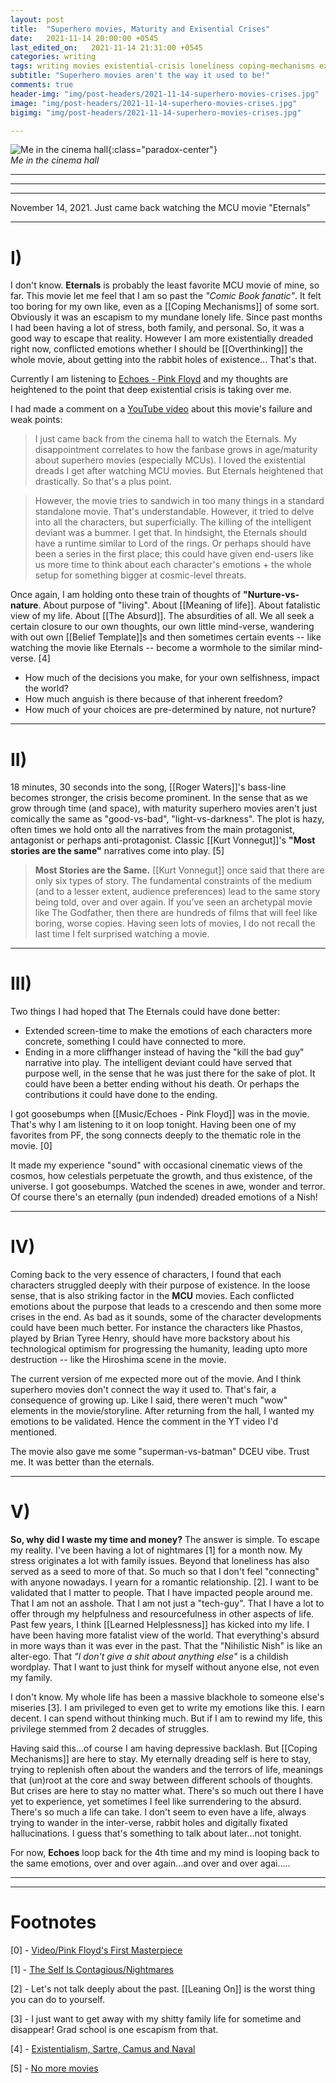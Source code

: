 ```yaml
---
layout: post
title:  "Superhero movies, Maturity and Exisential Crises"
date:   2021-11-14 20:00:00 +0545
last_edited_on:   2021-11-14 21:31:00 +0545
categories: writing 
tags: writing movies existential-crisis loneliness coping-mechanisms existence absurdity
subtitle: "Superhero movies aren't the way it used to be!"
comments: true
header-img: "img/post-headers/2021-11-14-superhero-movies-crises.jpg"
image: "img/post-headers/2021-11-14-superhero-movies-crises.jpg"
bigimg: "img/post-headers/2021-11-14-superhero-movies-crises.jpg"

---
```


![Me in the cinema hall]({{site.baseurl}}/img/post-headers/2021-11-14-superhero-movies-crises.jpg){:class="paradox-center"}  
*Me in the cinema hall*
<hr/>


---
---


November 14, 2021. Just came back watching the MCU movie "Eternals"

---

# I)

I don't know. **Eternals** is probably the least favorite MCU movie of mine, so far. This movie let me feel that I am so past the _"Comic Book fanatic"_. It felt too boring for my own like, even as a [[Coping Mechanisms]] of some sort. Obviously it was an escapism to my mundane lonely life. Since past months I had been having a lot of stress, both family, and personal. So, it was a good way to escape that reality. However I am more existentially dreaded right now, conflicted emotions whether I should be [[Overthinking]] the whole movie, about getting into the rabbit holes of existence... That's that.

Currently I am listening to [Echoes - Pink Floyd](https://www.youtube.com/watch?v=KBca3xf-j3o&t=780s) and my thoughts are heightened to the point  that deep existential crisis is taking over me.

I had made a comment on a [YouTube video](https://www.youtube.com/watch?v=BUW5kMFebvg) about this movie's failure and weak points:

> I just came back from the cinema hall to watch the Eternals. My disappointment correlates to how the fanbase grows in age/maturity about superhero movies (especially MCUs). I loved the existential dreads I get after watching MCU movies. But Eternals heightened that drastically. So that's a plus point.

> However, the movie tries to sandwich in too many things in a standard standalone movie. That's understandable. However, it tried to delve into all the characters, but superficially. The killing of the intelligent deviant was a bummer. I get that. In hindsight, the Eternals should have a runtime similar to Lord of the rings. Or perhaps should have been a series in the first place; this could have given end-users like us more time to think about each character's emotions + the whole setup for something bigger at cosmic-level threats.

Once again, I am holding onto these train of thoughts of **"Nurture-vs-nature**. About purpose of "living". About [[Meaning of life]]. About fatalistic view of my life. About [[The Absurd]]. The absurdities of all. We all seek a certain closure to our own thoughts, our own little mind-verse, wandering with out own [[Belief Template]]s and then sometimes certain events -- like watching the movie like Eternals -- become a wormhole to the similar mind-verse. [4]

- How much of the decisions you make, for your own selfishness, impact the world?
- How much anguish is there because of that inherent freedom?
- How much of your choices are pre-determined by nature, not nurture?

---

# II)

18 minutes, 30 seconds into the song, [[Roger Waters]]'s bass-line becomes stronger, the crisis become prominent. In the sense that as we grow through time (and space), with maturity superhero movies aren't just comically the same as "good-vs-bad", "light-vs-darkness". The plot is hazy, often times we hold onto all the narratives from the main protagonist, antagonist or perhaps anti-protagonist. Classic [[Kurt Vonnegut]]'s **"Most stories are the same"** narratives come into play. [5]

> **Most Stories are the Same.** [[Kurt Vonnegut]] once said that there are only six types of story. The fundamental constraints of the medium (and to a lesser extent, audience preferences) lead to the same story being told, over and over again. If you’ve seen an archetypal movie like The Godfather, then there are hundreds of films that will feel like boring, worse copies. Having seen lots of movies, I do not recall the last time I felt surprised watching a movie.

---

# III)

Two things I had hoped that The Eternals could have done better:

- Extended screen-time to make the emotions of each characters more concrete, something I could have connected to more.
- Ending in a more cliffhanger instead of having the "kill the bad guy" narrative into play. The intelligent deviant could have served that purpose well, in the sense that he was just there for the sake of plot. It could have been a better ending without his death. Or perhaps the contributions it could have done to the ending.

I got goosebumps when [[Music/Echoes - Pink Floyd]] was in the movie. That's why I am listening to it on loop tonight. Having been one of my favorites from PF, the song connects deeply to the thematic role in the movie. [0]

It made my experience "sound" with occasional cinematic views of the cosmos, how celestials perpetuate the growth, and thus existence, of the universe. I got goosebumps. Watched the scenes in awe, wonder and terror. Of course there's an eternally (pun indended) dreaded emotions of a Nish!

---

# IV)

Coming back to the very essence of characters, I found that each characters struggled deeply with their purpose of existence. In the loose sense, that is also striking factor in the **MCU** movies. Each conflicted emotions about the purpose that leads to a crescendo and then some more crises in the end. As bad as it sounds, some of the character developments could have been much better. For instance the characters like Phastos, played by Brian Tyree Henry, should have more backstory about his technological optimism for progressing the humanity, leading upto more destruction -- like the Hiroshima scene in the movie.

The current version of me expected more out of the movie. And I think superhero movies don't connect the way it used to. That's fair, a consequence of growing up. Like I said, there weren't much "wow" elements in the movie/storyline. After returning from the hall, I wanted my emotions to be validated. Hence the comment in the YT video I'd mentioned.

The movie also gave me some "superman-vs-batman" DCEU vibe. Trust me. It was better than the eternals.

---

# V)

**So, why did I waste my time and money?** The answer is simple. To escape my reality. I've been having a lot of nightmares [1] for a month now. My stress originates a lot with family issues. Beyond that loneliness has also served as a seed to more of that. So much so that I  don't feel "connecting" with anyone nowadays. I yearn for a romantic relationship. [2]. I want to be validated that I matter to people. That I have impacted people around me. That I am not an asshole. That I am not just a "tech-guy". That I have a lot to offer through my helpfulness and resourcefulness in other aspects of life. Past few years, I think [[Learned Helplessness]] has kicked into my life. I have been having more fatalist view of the world. That everything's absurd in more ways than it was ever in the past. That the "Nihilistic Nish" is like an alter-ego. That _"I don't give a shit about anything else"_ is a childish wordplay. That I want to just think for myself without anyone else, not even my family.


I don't know. My whole life has been a massive blackhole to someone else's miseries [3]. I am privileged to even get to write my emotions like this. I earn decent. I can spend without thinking much. But if I am to rewind my life, this privilege stemmed from 2 decades of struggles.


Having said this...of course I am having depressive backlash. But [[Coping Mechanisms]] are here to stay. My eternally dreading self is here to stay, trying to replenish often about the wanders and the terrors of life, meanings that (un)root at the core and sway between different schools of thoughts. But crises are here to stay no matter what. There's so much out there I have yet to experience, yet sometimes I feel like surrendering to the absurd. There's so much a life can take. I don't seem to even have a life, always trying to wander in the inter-verse, rabbit holes and digitally fixated hallucinations. I guess that's something to talk about later...not tonight.


For now, **Echoes** loop back for the 4th time and my mind is looping back to the same emotions, over and over again...and over and over agai.....


---
---

# Footnotes

[0] - [Video/Pink Floyd's First Masterpiece](https://www.youtube.com/watch?v=U8LCqosoYsU)  

[1] - [The Self Is Contagious/Nightmares](https://nish1001.github.io/mind-cave/writing/nightmare.html)  

[2] - Let's not talk deeply about the past. [[Leaning On]] is the worst thing you can do to yourself.  

[3] - I just want to get away with my shitty family life for sometime and disappear! Grad school is one escapism from that.  

[4] - [Existentialism, Sartre, Camus and Naval](https://bitsandparadoxes.substack.com/p/bits-and-paradoxes-26)

[5] - [No more movies](https://jayriverlong.github.io/2021/07/05/movies.html)
